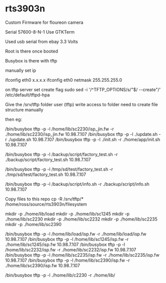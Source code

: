 # rts3903n
Custom Firmware for floureon camera


Serial 57600-8-N-1
Use GTKTerm

Used usb serial from ebay
3.3 Volts

Root is there once booted

Busybox is there with tftp

manually set ip

ifconfig eth0 x.x.x.x
ifconfig eth0 netmask 255.255.255.0

on tftp server set create flag
sudo sed -i '/^TFTP_OPTIONS/s/"$/ --create"/' /etc/default/tftpd-hpa

Give the /srv/tftp folder user (tftp) write access to folder
need to create file structure manually

then eg:

/bin/busybox tftp -p -l  /home/lib/sc2230/isp_jin.fw -r ./home/lib/sc2230/isp_jin.fw 10.98.7.107
/bin/busybox tftp -p -l ./update.sh -r ./update.sh 10.98.7.107
/bin/busybox tftp -p -l ./init.sh -r ./home/app/init.sh 10.98.7.107

/bin/busybox tftp -p -l /backup/script/factory_test.sh -r ./backup/script/factory_test.sh 10.98.7.107


/bin/busybox tftp -p -l /tmp/sd/test/factory_test.sh -r ./tmp/sd/test/factory_test.sh 10.98.7.107

/bin/busybox tftp -p -l /backup/script/info.sh -r ./backup/script/info.sh 10.98.7.107

Copy files to this repo
cp -R /srv/tftp/* /home/ross/source/rts3903n/filesystem 


mkdir -p ./home/lib/load
mkdir -p ./home/lib/sc1245
mkdir -p ./home/lib/sc2230
mkdir -p ./home/lib/sc2232
mkdir -p ./home/lib/sc2235
mkdir -p ./home/lib/sc2390

/bin/busybox tftp -p -l  /home/lib/load/isp.fw -r ./home/lib/load/isp.fw  10.98.7.107
/bin/busybox tftp -p -l  /home/lib/sc1245/isp.fw -r ./home/lib/sc1245/isp.fw 10.98.7.107
/bin/busybox tftp -p -l  /home/lib/sc2232/isp.fw -r ./home/lib/sc2232/isp.fw 10.98.7.107
/bin/busybox tftp -p -l  /home/lib/sc2235/isp.fw -r ./home/lib/sc2235/isp.fw 10.98.7.107
/bin/busybox tftp -p -l  /home/lib/sc2390/isp.fw -r ./home/lib/sc2390/isp.fw 10.98.7.107


/bin/busybox tftp -p -l   ./home/lib/c2230 -r ./home/lib/